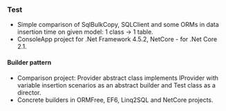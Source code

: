 ### Test
- Simple comparison of SqlBulkCopy, SQLClient and some ORMs in data insertion time on given model: 1 class -> 1 table.
- ConsoleApp project for .Net Framework 4.5.2, NetCore - for .Net Core 2.1.
#### Builder pattern
- Comparison project:  Provider abstract class implements IProvider with variable insertion scenarios as an abstract builder and Test class as a director. 
- Concrete builders in ORMFree, EF6, Linq2SQL and NetCore projects.
